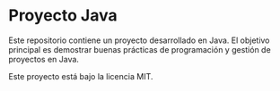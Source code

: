 # Proyecto Java

Este repositorio contiene un proyecto desarrollado en Java. El objetivo principal es demostrar buenas prácticas de programación y gestión de proyectos en Java.

Este proyecto está bajo la licencia MIT.